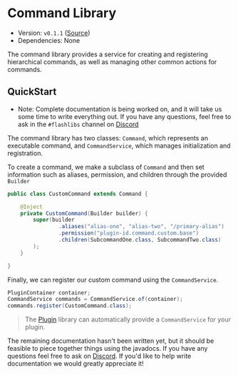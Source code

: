 # Command Library

 - Version: `v0.1.1` ([Source](https://github.com/Flash-Labs/FlashLibs/tree/master/src/main/java/dev/flashlabs/flashlibs/command))
 - Dependencies: None

The command library provides a service for creating and registering hierarchical
commands, as well as managing other common actions for commands.

## QuickStart

 - Note: Complete documentation is being worked on, and it will take us some
   time to write everything out. If you have any questions, feel free to ask
   in the `#flashlibs` channel on [Discord](https://discord.gg/zWqnAa9KRn)

The command library has two classes: `Command`, which represents an executable
command, and `CommandService`, which manages initialization and registration.

To create a command, we make a subclass of `Command` and then set information
such as aliases, permission, and children through the provided `Builder`

```java
public class CustomCommand extends Command {

    @Inject
    private CustomCommand(Builder builder) {
        super(builder
                .aliases("alias-one", "alias-two", "/primary-alias")
                .permission("plugin-id.command.custom.base")
                .children(SubcommandOne.class, SubcommandTwo.class)
        );
    }

}
```

Finally, we can register our custom command using the `CommandService`.

```java
PluginContainer container;
CommandService commands = CommandService.of(container);
commands.register(CustomCommand.class);
```

> The [Plugin](Plugin.md) library can automatically provide a `CommandService`
> for your plugin.

The remaining documentation hasn't been written yet, but it should be feasible
to piece together things using the javadocs. If you have any questions feel free
to ask on [Discord](https://discord.gg/zWqnAa9KRn). If you'd like to help write
documentation we would greatly appreciate it!
